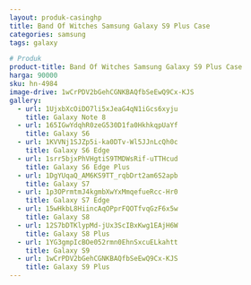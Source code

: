 ```yaml
---
layout: produk-casinghp
title: Band Of Witches Samsung Galaxy S9 Plus Case
categories: samsung
tags: galaxy

# Produk
product-title: Band Of Witches Samsung Galaxy S9 Plus Case
harga: 90000
sku: hn-4984
image-drive: 1wCrPDV2bGehCGNKBAQfbSeEwQ9Cx-KJS
gallery:
  - url: 1UjxbXcOiDO7li5xJeaG4qN1iGcs6xyju
    title: Galaxy Note 8
  - url: 165IGwYdqhR0zeG530D1fa0HkhkqpUaYf
    title: Galaxy S6
  - url: 1KVVNj1SJZp5i-ka0DTv-Wl5JJnLcQh0c
    title: Galaxy S6 Edge
  - url: 1srr5bjxPhVHgtiS9TMDWsRif-uTTHcud
    title: Galaxy S6 Edge Plus
  - url: 1DgYUqaQ_AM6KS9TT_rqbDrt2am6S2apb
    title: Galaxy S7
  - url: 1p3OPrmtmJ4kgmbXwYxMmqefueRcc-Hr0
    title: Galaxy S7 Edge
  - url: 15wHkbL8HiincAqOPprFQOTfvqGzF6x5w
    title: Galaxy S8
  - url: 12S7bDTKlypMd-jUx3ScIBxKwg1EAjH6W
    title: Galaxy S8 Plus
  - url: 1YG3gmpIcBOe052rmn0EhnSxcuELkahtt
    title: Galaxy S9
  - url: 1wCrPDV2bGehCGNKBAQfbSeEwQ9Cx-KJS
    title: Galaxy S9 Plus
---
```

